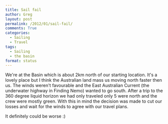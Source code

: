 ```yaml
---
title: Sail fail
author: Greg
layout: post
permalink: /2012/01/sail-fail/
comments: True
categories:
  - Sailing
  - Travel
tags:
  - Sailing
  - the basin
format: status
---
```

We're at the Basin which is about 2km north of our starting location. It's a lovely place but I think the Australian land mass us moving north faster then us. The winds weren't favourable and the East Australian Current (the underwater highway in Finding Nemo) wanted to go south. After a trip to the 360 degree liquid horizon we had only traveled only 5 were north and the crew were mostly green. With this in mind the decision was made to cut our losses and wait for the winds to agree with our travel plans.

It definitely could be worse :)